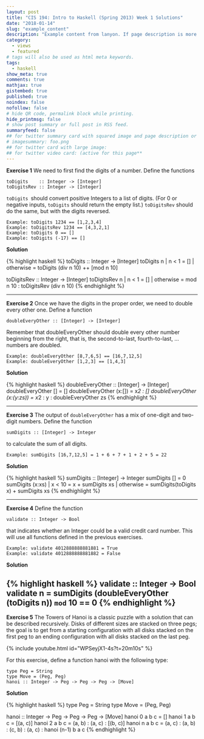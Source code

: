```yaml
---
layout: post
title: "CIS 194: Intro to Haskell (Spring 2013) Week 1 Solutions"
date: "2018-01-14"
slug: "example_content"
description: "Example content from lanyon. If page description is more than 140 words, it will be shown as post summary on home page and blog index else post excerpt will be shown. Same rule is for html meta description: >140 words in description or first 50 words of posts will be shown as summary. Page excerpt supports markdown formatted summary."
category: 
  - views
  - featured
# tags will also be used as html meta keywords.
tags:
  - haskell
show_meta: true
comments: true
mathjax: true
gistembed: true
published: true
noindex: false
nofollow: false
# hide QR code, permalink block while printing.
hide_printmsg: false
# show post summary or full post in RSS feed.
summaryfeed: false
## for twitter summary card with squared image and page description or page excerpt:
# imagesummary: foo.png
## for twitter card with large image:
## for twitter video card: (active for this page**
---
```

**Exercise 1** We need to first find the digits of a number. Define the functions

```
toDigits    :: Integer -> [Integer]
toDigitsRev :: Integer -> [Integer]
```
`toDigits `should convert positive Integers to a list of digits. (For 0 or
negative inputs, `toDigits` should return the empty list.) `toDigitsRev`
should do the same, but with the digits reversed.

```
Example: toDigits 1234 == [1,2,3,4] 
Example: toDigitsRev 1234 == [4,3,2,1]
Example: toDigits 0 == []
Example: toDigits (-17) == []
```

**Solution**

{% highlight haskell %}
toDigits :: Integer -> [Integer]
toDigits n
 | n < 1    = []
 | otherwise = toDigits (div n 10) ++ [mod n 10]

toDigitsRev :: Integer -> [Integer]
toDigitsRev n 
    | n < 1     = []
    | otherwise =  mod n 10 : toDigitsRev (div n 10)
{% endhighlight %}
___

**Exercise 2** Once we have the digits in the proper order, we need to
double every other one. Define a function

```
doubleEveryOther :: [Integer] -> [Integer]
```

Remember that doubleEveryOther should double every other number
beginning from the right, that is, the second-to-last, fourth-to-last,
... numbers are doubled.

```
Example: doubleEveryOther [8,7,6,5] == [16,7,12,5]
Example: doubleEveryOther [1,2,3] == [1,4,3]
```

**Solution**

{% highlight haskell %}
doubleEveryOther :: [Integer] -> [Integer]
doubleEveryOther [] = []
doubleEveryOther (x:[]) = x*2 : []
doubleEveryOther (x:(y:zs)) = x*2 : y : doubleEveryOther zs
{% endhighlight %}
___

**Exercise 3** The output of `doubleEveryOther` has a mix of one-digit
and two-digit numbers. Define the function

```
sumDigits :: [Integer] -> Integer
```

to calculate the sum of all digits.

```
Example: sumDigits [16,7,12,5] = 1 + 6 + 7 + 1 + 2 + 5 = 22
```

**Solution**

{% highlight haskell %}
sumDigits :: [Integer] -> Integer
sumDigits []     = 0
sumDigits (x:xs) 
    | x < 10     = x + sumDigits xs
    | otherwise  = sumDigits(toDigits x) + sumDigits xs
{% endhighlight %}
___

**Exercise 4** Define the function

```
validate :: Integer -> Bool
```

that indicates whether an Integer could be a valid credit card number.
This will use all functions defined in the previous exercises.

```
Example: validate 4012888888881881 = True
Example: validate 4012888888881882 = False
```


**Solution**

{% highlight haskell %}
validate :: Integer -> Bool
validate n = sumDigits (doubleEveryOther (toDigits n)) `mod` 10 == 0
{% endhighlight %}
---

**Exercise 5** The Towers of Hanoi is a classic puzzle with a solution
that can be described recursively. Disks of different sizes are stacked
on three pegs; the goal is to get from a starting configuration with
all disks stacked on the first peg to an ending configuration with all
disks stacked on the last peg.

{% include youtube.html id="WPSeyjX1-4s?t=20m10s" %}

For this exercise, define a function hanoi with the following type:

```
type Peg = String
type Move = (Peg, Peg)
hanoi :: Integer -> Peg -> Peg -> Peg -> [Move]
```

**Solution**

{% highlight haskell %}
type Peg = String
type Move = (Peg, Peg)

hanoi :: Integer -> Peg -> Peg -> Peg -> [Move]
hanoi 0 a b c = []
hanoi 1 a b c = [(a, c)]
hanoi 2 a b c = (a, b) : (a, c) : [(b, c)]
hanoi n a b c = (a, c) : (a, b) : (c, b) : (a, c) : hanoi (n-1) b a c
{% endhighlight %}
